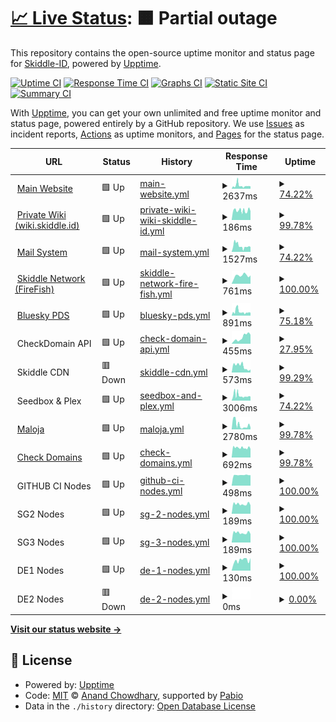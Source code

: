 # [📈 Live Status](https://status.skiddle.id): <!--live status--> **🟧 Partial outage**

This repository contains the open-source uptime monitor and status page for [Skiddle-ID](https://status.skiddle.id), powered by [Upptime](https://github.com/upptime/upptime).

[![Uptime CI](https://github.com/Skiddle-ID/monitoring/workflows/Uptime%20CI/badge.svg)](https://github.com/Skiddle-ID/monitoring/actions?query=workflow%3A%22Uptime+CI%22)
[![Response Time CI](https://github.com/Skiddle-ID/monitoring/workflows/Response%20Time%20CI/badge.svg)](https://github.com/Skiddle-ID/monitoring/actions?query=workflow%3A%22Response+Time+CI%22)
[![Graphs CI](https://github.com/Skiddle-ID/monitoring/workflows/Graphs%20CI/badge.svg)](https://github.com/Skiddle-ID/monitoring/actions?query=workflow%3A%22Graphs+CI%22)
[![Static Site CI](https://github.com/Skiddle-ID/monitoring/workflows/Static%20Site%20CI/badge.svg)](https://github.com/Skiddle-ID/monitoring/actions?query=workflow%3A%22Static+Site+CI%22)
[![Summary CI](https://github.com/Skiddle-ID/monitoring/workflows/Summary%20CI/badge.svg)](https://github.com/Skiddle-ID/monitoring/actions?query=workflow%3A%22Summary+CI%22)

With [Upptime](https://upptime.js.org), you can get your own unlimited and free uptime monitor and status page, powered entirely by a GitHub repository. We use [Issues](https://github.com/Skiddle-ID/monitoring/issues) as incident reports, [Actions](https://github.com/Skiddle-ID/monitoring/actions) as uptime monitors, and [Pages](https://status.skiddle.id) for the status page.

<!--start: status pages-->
<!-- This summary is generated by Upptime (https://github.com/upptime/upptime) -->
<!-- Do not edit this manually, your changes will be overwritten -->
<!-- prettier-ignore -->
| URL | Status | History | Response Time | Uptime |
| --- | ------ | ------- | ------------- | ------ |
| <img alt="" src="https://icons.duckduckgo.com/ip3/skiddle.id.ico" height="13"> [Main Website](https://skiddle.id) | 🟩 Up | [main-website.yml](https://github.com/Skiddle-ID/monitoring/commits/HEAD/history/main-website.yml) | <details><summary><img alt="Response time graph" src="./graphs/main-website/response-time-week.png" height="20"> 2637ms</summary><br><a href="https://status.skiddle.id/history/main-website"><img alt="Response time 267" src="https://img.shields.io/endpoint?url=https%3A%2F%2Fraw.githubusercontent.com%2FSkiddle-ID%2Fmonitoring%2FHEAD%2Fapi%2Fmain-website%2Fresponse-time.json"></a><br><a href="https://status.skiddle.id/history/main-website"><img alt="24-hour response time 1719" src="https://img.shields.io/endpoint?url=https%3A%2F%2Fraw.githubusercontent.com%2FSkiddle-ID%2Fmonitoring%2FHEAD%2Fapi%2Fmain-website%2Fresponse-time-day.json"></a><br><a href="https://status.skiddle.id/history/main-website"><img alt="7-day response time 2637" src="https://img.shields.io/endpoint?url=https%3A%2F%2Fraw.githubusercontent.com%2FSkiddle-ID%2Fmonitoring%2FHEAD%2Fapi%2Fmain-website%2Fresponse-time-week.json"></a><br><a href="https://status.skiddle.id/history/main-website"><img alt="30-day response time 1671" src="https://img.shields.io/endpoint?url=https%3A%2F%2Fraw.githubusercontent.com%2FSkiddle-ID%2Fmonitoring%2FHEAD%2Fapi%2Fmain-website%2Fresponse-time-month.json"></a><br><a href="https://status.skiddle.id/history/main-website"><img alt="1-year response time 267" src="https://img.shields.io/endpoint?url=https%3A%2F%2Fraw.githubusercontent.com%2FSkiddle-ID%2Fmonitoring%2FHEAD%2Fapi%2Fmain-website%2Fresponse-time-year.json"></a></details> | <details><summary><a href="https://status.skiddle.id/history/main-website">74.22%</a></summary><a href="https://status.skiddle.id/history/main-website"><img alt="All-time uptime 98.96%" src="https://img.shields.io/endpoint?url=https%3A%2F%2Fraw.githubusercontent.com%2FSkiddle-ID%2Fmonitoring%2FHEAD%2Fapi%2Fmain-website%2Fuptime.json"></a><br><a href="https://status.skiddle.id/history/main-website"><img alt="24-hour uptime 93.26%" src="https://img.shields.io/endpoint?url=https%3A%2F%2Fraw.githubusercontent.com%2FSkiddle-ID%2Fmonitoring%2FHEAD%2Fapi%2Fmain-website%2Fuptime-day.json"></a><br><a href="https://status.skiddle.id/history/main-website"><img alt="7-day uptime 74.22%" src="https://img.shields.io/endpoint?url=https%3A%2F%2Fraw.githubusercontent.com%2FSkiddle-ID%2Fmonitoring%2FHEAD%2Fapi%2Fmain-website%2Fuptime-week.json"></a><br><a href="https://status.skiddle.id/history/main-website"><img alt="30-day uptime 92.53%" src="https://img.shields.io/endpoint?url=https%3A%2F%2Fraw.githubusercontent.com%2FSkiddle-ID%2Fmonitoring%2FHEAD%2Fapi%2Fmain-website%2Fuptime-month.json"></a><br><a href="https://status.skiddle.id/history/main-website"><img alt="1-year uptime 98.96%" src="https://img.shields.io/endpoint?url=https%3A%2F%2Fraw.githubusercontent.com%2FSkiddle-ID%2Fmonitoring%2FHEAD%2Fapi%2Fmain-website%2Fuptime-year.json"></a></details>
| <img alt="" src="https://icons.duckduckgo.com/ip3/wiki.skiddle.id.ico" height="13"> [Private Wiki (wiki.skiddle.id)](https://wiki.skiddle.id) | 🟩 Up | [private-wiki-wiki-skiddle-id.yml](https://github.com/Skiddle-ID/monitoring/commits/HEAD/history/private-wiki-wiki-skiddle-id.yml) | <details><summary><img alt="Response time graph" src="./graphs/private-wiki-wiki-skiddle-id/response-time-week.png" height="20"> 186ms</summary><br><a href="https://status.skiddle.id/history/private-wiki-wiki-skiddle-id"><img alt="Response time 177" src="https://img.shields.io/endpoint?url=https%3A%2F%2Fraw.githubusercontent.com%2FSkiddle-ID%2Fmonitoring%2FHEAD%2Fapi%2Fprivate-wiki-wiki-skiddle-id%2Fresponse-time.json"></a><br><a href="https://status.skiddle.id/history/private-wiki-wiki-skiddle-id"><img alt="24-hour response time 173" src="https://img.shields.io/endpoint?url=https%3A%2F%2Fraw.githubusercontent.com%2FSkiddle-ID%2Fmonitoring%2FHEAD%2Fapi%2Fprivate-wiki-wiki-skiddle-id%2Fresponse-time-day.json"></a><br><a href="https://status.skiddle.id/history/private-wiki-wiki-skiddle-id"><img alt="7-day response time 186" src="https://img.shields.io/endpoint?url=https%3A%2F%2Fraw.githubusercontent.com%2FSkiddle-ID%2Fmonitoring%2FHEAD%2Fapi%2Fprivate-wiki-wiki-skiddle-id%2Fresponse-time-week.json"></a><br><a href="https://status.skiddle.id/history/private-wiki-wiki-skiddle-id"><img alt="30-day response time 167" src="https://img.shields.io/endpoint?url=https%3A%2F%2Fraw.githubusercontent.com%2FSkiddle-ID%2Fmonitoring%2FHEAD%2Fapi%2Fprivate-wiki-wiki-skiddle-id%2Fresponse-time-month.json"></a><br><a href="https://status.skiddle.id/history/private-wiki-wiki-skiddle-id"><img alt="1-year response time 177" src="https://img.shields.io/endpoint?url=https%3A%2F%2Fraw.githubusercontent.com%2FSkiddle-ID%2Fmonitoring%2FHEAD%2Fapi%2Fprivate-wiki-wiki-skiddle-id%2Fresponse-time-year.json"></a></details> | <details><summary><a href="https://status.skiddle.id/history/private-wiki-wiki-skiddle-id">99.78%</a></summary><a href="https://status.skiddle.id/history/private-wiki-wiki-skiddle-id"><img alt="All-time uptime 99.99%" src="https://img.shields.io/endpoint?url=https%3A%2F%2Fraw.githubusercontent.com%2FSkiddle-ID%2Fmonitoring%2FHEAD%2Fapi%2Fprivate-wiki-wiki-skiddle-id%2Fuptime.json"></a><br><a href="https://status.skiddle.id/history/private-wiki-wiki-skiddle-id"><img alt="24-hour uptime 100.00%" src="https://img.shields.io/endpoint?url=https%3A%2F%2Fraw.githubusercontent.com%2FSkiddle-ID%2Fmonitoring%2FHEAD%2Fapi%2Fprivate-wiki-wiki-skiddle-id%2Fuptime-day.json"></a><br><a href="https://status.skiddle.id/history/private-wiki-wiki-skiddle-id"><img alt="7-day uptime 99.78%" src="https://img.shields.io/endpoint?url=https%3A%2F%2Fraw.githubusercontent.com%2FSkiddle-ID%2Fmonitoring%2FHEAD%2Fapi%2Fprivate-wiki-wiki-skiddle-id%2Fuptime-week.json"></a><br><a href="https://status.skiddle.id/history/private-wiki-wiki-skiddle-id"><img alt="30-day uptime 99.95%" src="https://img.shields.io/endpoint?url=https%3A%2F%2Fraw.githubusercontent.com%2FSkiddle-ID%2Fmonitoring%2FHEAD%2Fapi%2Fprivate-wiki-wiki-skiddle-id%2Fuptime-month.json"></a><br><a href="https://status.skiddle.id/history/private-wiki-wiki-skiddle-id"><img alt="1-year uptime 99.99%" src="https://img.shields.io/endpoint?url=https%3A%2F%2Fraw.githubusercontent.com%2FSkiddle-ID%2Fmonitoring%2FHEAD%2Fapi%2Fprivate-wiki-wiki-skiddle-id%2Fuptime-year.json"></a></details>
| <img alt="" src="https://icons.duckduckgo.com/ip3/skiddle.id.ico" height="13"> [Mail System](https://skiddle.id) | 🟩 Up | [mail-system.yml](https://github.com/Skiddle-ID/monitoring/commits/HEAD/history/mail-system.yml) | <details><summary><img alt="Response time graph" src="./graphs/mail-system/response-time-week.png" height="20"> 1527ms</summary><br><a href="https://status.skiddle.id/history/mail-system"><img alt="Response time 73" src="https://img.shields.io/endpoint?url=https%3A%2F%2Fraw.githubusercontent.com%2FSkiddle-ID%2Fmonitoring%2FHEAD%2Fapi%2Fmail-system%2Fresponse-time.json"></a><br><a href="https://status.skiddle.id/history/mail-system"><img alt="24-hour response time 1017" src="https://img.shields.io/endpoint?url=https%3A%2F%2Fraw.githubusercontent.com%2FSkiddle-ID%2Fmonitoring%2FHEAD%2Fapi%2Fmail-system%2Fresponse-time-day.json"></a><br><a href="https://status.skiddle.id/history/mail-system"><img alt="7-day response time 1527" src="https://img.shields.io/endpoint?url=https%3A%2F%2Fraw.githubusercontent.com%2FSkiddle-ID%2Fmonitoring%2FHEAD%2Fapi%2Fmail-system%2Fresponse-time-week.json"></a><br><a href="https://status.skiddle.id/history/mail-system"><img alt="30-day response time 866" src="https://img.shields.io/endpoint?url=https%3A%2F%2Fraw.githubusercontent.com%2FSkiddle-ID%2Fmonitoring%2FHEAD%2Fapi%2Fmail-system%2Fresponse-time-month.json"></a><br><a href="https://status.skiddle.id/history/mail-system"><img alt="1-year response time 73" src="https://img.shields.io/endpoint?url=https%3A%2F%2Fraw.githubusercontent.com%2FSkiddle-ID%2Fmonitoring%2FHEAD%2Fapi%2Fmail-system%2Fresponse-time-year.json"></a></details> | <details><summary><a href="https://status.skiddle.id/history/mail-system">74.22%</a></summary><a href="https://status.skiddle.id/history/mail-system"><img alt="All-time uptime 98.96%" src="https://img.shields.io/endpoint?url=https%3A%2F%2Fraw.githubusercontent.com%2FSkiddle-ID%2Fmonitoring%2FHEAD%2Fapi%2Fmail-system%2Fuptime.json"></a><br><a href="https://status.skiddle.id/history/mail-system"><img alt="24-hour uptime 93.26%" src="https://img.shields.io/endpoint?url=https%3A%2F%2Fraw.githubusercontent.com%2FSkiddle-ID%2Fmonitoring%2FHEAD%2Fapi%2Fmail-system%2Fuptime-day.json"></a><br><a href="https://status.skiddle.id/history/mail-system"><img alt="7-day uptime 74.22%" src="https://img.shields.io/endpoint?url=https%3A%2F%2Fraw.githubusercontent.com%2FSkiddle-ID%2Fmonitoring%2FHEAD%2Fapi%2Fmail-system%2Fuptime-week.json"></a><br><a href="https://status.skiddle.id/history/mail-system"><img alt="30-day uptime 92.53%" src="https://img.shields.io/endpoint?url=https%3A%2F%2Fraw.githubusercontent.com%2FSkiddle-ID%2Fmonitoring%2FHEAD%2Fapi%2Fmail-system%2Fuptime-month.json"></a><br><a href="https://status.skiddle.id/history/mail-system"><img alt="1-year uptime 98.96%" src="https://img.shields.io/endpoint?url=https%3A%2F%2Fraw.githubusercontent.com%2FSkiddle-ID%2Fmonitoring%2FHEAD%2Fapi%2Fmail-system%2Fuptime-year.json"></a></details>
| <img alt="" src="https://icons.duckduckgo.com/ip3/skiddle.network.ico" height="13"> [Skiddle Network (FireFish)](https://skiddle.network/) | 🟩 Up | [skiddle-network-fire-fish.yml](https://github.com/Skiddle-ID/monitoring/commits/HEAD/history/skiddle-network-fire-fish.yml) | <details><summary><img alt="Response time graph" src="./graphs/skiddle-network-fire-fish/response-time-week.png" height="20"> 761ms</summary><br><a href="https://status.skiddle.id/history/skiddle-network-fire-fish"><img alt="Response time 748" src="https://img.shields.io/endpoint?url=https%3A%2F%2Fraw.githubusercontent.com%2FSkiddle-ID%2Fmonitoring%2FHEAD%2Fapi%2Fskiddle-network-fire-fish%2Fresponse-time.json"></a><br><a href="https://status.skiddle.id/history/skiddle-network-fire-fish"><img alt="24-hour response time 779" src="https://img.shields.io/endpoint?url=https%3A%2F%2Fraw.githubusercontent.com%2FSkiddle-ID%2Fmonitoring%2FHEAD%2Fapi%2Fskiddle-network-fire-fish%2Fresponse-time-day.json"></a><br><a href="https://status.skiddle.id/history/skiddle-network-fire-fish"><img alt="7-day response time 761" src="https://img.shields.io/endpoint?url=https%3A%2F%2Fraw.githubusercontent.com%2FSkiddle-ID%2Fmonitoring%2FHEAD%2Fapi%2Fskiddle-network-fire-fish%2Fresponse-time-week.json"></a><br><a href="https://status.skiddle.id/history/skiddle-network-fire-fish"><img alt="30-day response time 675" src="https://img.shields.io/endpoint?url=https%3A%2F%2Fraw.githubusercontent.com%2FSkiddle-ID%2Fmonitoring%2FHEAD%2Fapi%2Fskiddle-network-fire-fish%2Fresponse-time-month.json"></a><br><a href="https://status.skiddle.id/history/skiddle-network-fire-fish"><img alt="1-year response time 748" src="https://img.shields.io/endpoint?url=https%3A%2F%2Fraw.githubusercontent.com%2FSkiddle-ID%2Fmonitoring%2FHEAD%2Fapi%2Fskiddle-network-fire-fish%2Fresponse-time-year.json"></a></details> | <details><summary><a href="https://status.skiddle.id/history/skiddle-network-fire-fish">100.00%</a></summary><a href="https://status.skiddle.id/history/skiddle-network-fire-fish"><img alt="All-time uptime 99.95%" src="https://img.shields.io/endpoint?url=https%3A%2F%2Fraw.githubusercontent.com%2FSkiddle-ID%2Fmonitoring%2FHEAD%2Fapi%2Fskiddle-network-fire-fish%2Fuptime.json"></a><br><a href="https://status.skiddle.id/history/skiddle-network-fire-fish"><img alt="24-hour uptime 100.00%" src="https://img.shields.io/endpoint?url=https%3A%2F%2Fraw.githubusercontent.com%2FSkiddle-ID%2Fmonitoring%2FHEAD%2Fapi%2Fskiddle-network-fire-fish%2Fuptime-day.json"></a><br><a href="https://status.skiddle.id/history/skiddle-network-fire-fish"><img alt="7-day uptime 100.00%" src="https://img.shields.io/endpoint?url=https%3A%2F%2Fraw.githubusercontent.com%2FSkiddle-ID%2Fmonitoring%2FHEAD%2Fapi%2Fskiddle-network-fire-fish%2Fuptime-week.json"></a><br><a href="https://status.skiddle.id/history/skiddle-network-fire-fish"><img alt="30-day uptime 100.00%" src="https://img.shields.io/endpoint?url=https%3A%2F%2Fraw.githubusercontent.com%2FSkiddle-ID%2Fmonitoring%2FHEAD%2Fapi%2Fskiddle-network-fire-fish%2Fuptime-month.json"></a><br><a href="https://status.skiddle.id/history/skiddle-network-fire-fish"><img alt="1-year uptime 99.95%" src="https://img.shields.io/endpoint?url=https%3A%2F%2Fraw.githubusercontent.com%2FSkiddle-ID%2Fmonitoring%2FHEAD%2Fapi%2Fskiddle-network-fire-fish%2Fuptime-year.json"></a></details>
| <img alt="" src="https://icons.duckduckgo.com/ip3/pds.skiddle.id.ico" height="13"> [Bluesky PDS](https://pds.skiddle.id) | 🟩 Up | [bluesky-pds.yml](https://github.com/Skiddle-ID/monitoring/commits/HEAD/history/bluesky-pds.yml) | <details><summary><img alt="Response time graph" src="./graphs/bluesky-pds/response-time-week.png" height="20"> 891ms</summary><br><a href="https://status.skiddle.id/history/bluesky-pds"><img alt="Response time 527" src="https://img.shields.io/endpoint?url=https%3A%2F%2Fraw.githubusercontent.com%2FSkiddle-ID%2Fmonitoring%2FHEAD%2Fapi%2Fbluesky-pds%2Fresponse-time.json"></a><br><a href="https://status.skiddle.id/history/bluesky-pds"><img alt="24-hour response time 647" src="https://img.shields.io/endpoint?url=https%3A%2F%2Fraw.githubusercontent.com%2FSkiddle-ID%2Fmonitoring%2FHEAD%2Fapi%2Fbluesky-pds%2Fresponse-time-day.json"></a><br><a href="https://status.skiddle.id/history/bluesky-pds"><img alt="7-day response time 891" src="https://img.shields.io/endpoint?url=https%3A%2F%2Fraw.githubusercontent.com%2FSkiddle-ID%2Fmonitoring%2FHEAD%2Fapi%2Fbluesky-pds%2Fresponse-time-week.json"></a><br><a href="https://status.skiddle.id/history/bluesky-pds"><img alt="30-day response time 955" src="https://img.shields.io/endpoint?url=https%3A%2F%2Fraw.githubusercontent.com%2FSkiddle-ID%2Fmonitoring%2FHEAD%2Fapi%2Fbluesky-pds%2Fresponse-time-month.json"></a><br><a href="https://status.skiddle.id/history/bluesky-pds"><img alt="1-year response time 527" src="https://img.shields.io/endpoint?url=https%3A%2F%2Fraw.githubusercontent.com%2FSkiddle-ID%2Fmonitoring%2FHEAD%2Fapi%2Fbluesky-pds%2Fresponse-time-year.json"></a></details> | <details><summary><a href="https://status.skiddle.id/history/bluesky-pds">75.18%</a></summary><a href="https://status.skiddle.id/history/bluesky-pds"><img alt="All-time uptime 93.79%" src="https://img.shields.io/endpoint?url=https%3A%2F%2Fraw.githubusercontent.com%2FSkiddle-ID%2Fmonitoring%2FHEAD%2Fapi%2Fbluesky-pds%2Fuptime.json"></a><br><a href="https://status.skiddle.id/history/bluesky-pds"><img alt="24-hour uptime 100.00%" src="https://img.shields.io/endpoint?url=https%3A%2F%2Fraw.githubusercontent.com%2FSkiddle-ID%2Fmonitoring%2FHEAD%2Fapi%2Fbluesky-pds%2Fuptime-day.json"></a><br><a href="https://status.skiddle.id/history/bluesky-pds"><img alt="7-day uptime 75.18%" src="https://img.shields.io/endpoint?url=https%3A%2F%2Fraw.githubusercontent.com%2FSkiddle-ID%2Fmonitoring%2FHEAD%2Fapi%2Fbluesky-pds%2Fuptime-week.json"></a><br><a href="https://status.skiddle.id/history/bluesky-pds"><img alt="30-day uptime 92.75%" src="https://img.shields.io/endpoint?url=https%3A%2F%2Fraw.githubusercontent.com%2FSkiddle-ID%2Fmonitoring%2FHEAD%2Fapi%2Fbluesky-pds%2Fuptime-month.json"></a><br><a href="https://status.skiddle.id/history/bluesky-pds"><img alt="1-year uptime 93.79%" src="https://img.shields.io/endpoint?url=https%3A%2F%2Fraw.githubusercontent.com%2FSkiddle-ID%2Fmonitoring%2FHEAD%2Fapi%2Fbluesky-pds%2Fuptime-year.json"></a></details>
| <img alt="" src="https://icons.duckduckgo.com/ip3/null.ico" height="13"> CheckDomain API | 🟩 Up | [check-domain-api.yml](https://github.com/Skiddle-ID/monitoring/commits/HEAD/history/check-domain-api.yml) | <details><summary><img alt="Response time graph" src="./graphs/check-domain-api/response-time-week.png" height="20"> 455ms</summary><br><a href="https://status.skiddle.id/history/check-domain-api"><img alt="Response time 1052" src="https://img.shields.io/endpoint?url=https%3A%2F%2Fraw.githubusercontent.com%2FSkiddle-ID%2Fmonitoring%2FHEAD%2Fapi%2Fcheck-domain-api%2Fresponse-time.json"></a><br><a href="https://status.skiddle.id/history/check-domain-api"><img alt="24-hour response time 640" src="https://img.shields.io/endpoint?url=https%3A%2F%2Fraw.githubusercontent.com%2FSkiddle-ID%2Fmonitoring%2FHEAD%2Fapi%2Fcheck-domain-api%2Fresponse-time-day.json"></a><br><a href="https://status.skiddle.id/history/check-domain-api"><img alt="7-day response time 455" src="https://img.shields.io/endpoint?url=https%3A%2F%2Fraw.githubusercontent.com%2FSkiddle-ID%2Fmonitoring%2FHEAD%2Fapi%2Fcheck-domain-api%2Fresponse-time-week.json"></a><br><a href="https://status.skiddle.id/history/check-domain-api"><img alt="30-day response time 359" src="https://img.shields.io/endpoint?url=https%3A%2F%2Fraw.githubusercontent.com%2FSkiddle-ID%2Fmonitoring%2FHEAD%2Fapi%2Fcheck-domain-api%2Fresponse-time-month.json"></a><br><a href="https://status.skiddle.id/history/check-domain-api"><img alt="1-year response time 1052" src="https://img.shields.io/endpoint?url=https%3A%2F%2Fraw.githubusercontent.com%2FSkiddle-ID%2Fmonitoring%2FHEAD%2Fapi%2Fcheck-domain-api%2Fresponse-time-year.json"></a></details> | <details><summary><a href="https://status.skiddle.id/history/check-domain-api">27.95%</a></summary><a href="https://status.skiddle.id/history/check-domain-api"><img alt="All-time uptime 72.66%" src="https://img.shields.io/endpoint?url=https%3A%2F%2Fraw.githubusercontent.com%2FSkiddle-ID%2Fmonitoring%2FHEAD%2Fapi%2Fcheck-domain-api%2Fuptime.json"></a><br><a href="https://status.skiddle.id/history/check-domain-api"><img alt="24-hour uptime 100.00%" src="https://img.shields.io/endpoint?url=https%3A%2F%2Fraw.githubusercontent.com%2FSkiddle-ID%2Fmonitoring%2FHEAD%2Fapi%2Fcheck-domain-api%2Fuptime-day.json"></a><br><a href="https://status.skiddle.id/history/check-domain-api"><img alt="7-day uptime 27.95%" src="https://img.shields.io/endpoint?url=https%3A%2F%2Fraw.githubusercontent.com%2FSkiddle-ID%2Fmonitoring%2FHEAD%2Fapi%2Fcheck-domain-api%2Fuptime-week.json"></a><br><a href="https://status.skiddle.id/history/check-domain-api"><img alt="30-day uptime 4.52%" src="https://img.shields.io/endpoint?url=https%3A%2F%2Fraw.githubusercontent.com%2FSkiddle-ID%2Fmonitoring%2FHEAD%2Fapi%2Fcheck-domain-api%2Fuptime-month.json"></a><br><a href="https://status.skiddle.id/history/check-domain-api"><img alt="1-year uptime 72.66%" src="https://img.shields.io/endpoint?url=https%3A%2F%2Fraw.githubusercontent.com%2FSkiddle-ID%2Fmonitoring%2FHEAD%2Fapi%2Fcheck-domain-api%2Fuptime-year.json"></a></details>
| <img alt="" src="https://icons.duckduckgo.com/ip3/null.ico" height="13"> Skiddle CDN | 🟥 Down | [skiddle-cdn.yml](https://github.com/Skiddle-ID/monitoring/commits/HEAD/history/skiddle-cdn.yml) | <details><summary><img alt="Response time graph" src="./graphs/skiddle-cdn/response-time-week.png" height="20"> 573ms</summary><br><a href="https://status.skiddle.id/history/skiddle-cdn"><img alt="Response time 1578" src="https://img.shields.io/endpoint?url=https%3A%2F%2Fraw.githubusercontent.com%2FSkiddle-ID%2Fmonitoring%2FHEAD%2Fapi%2Fskiddle-cdn%2Fresponse-time.json"></a><br><a href="https://status.skiddle.id/history/skiddle-cdn"><img alt="24-hour response time 271" src="https://img.shields.io/endpoint?url=https%3A%2F%2Fraw.githubusercontent.com%2FSkiddle-ID%2Fmonitoring%2FHEAD%2Fapi%2Fskiddle-cdn%2Fresponse-time-day.json"></a><br><a href="https://status.skiddle.id/history/skiddle-cdn"><img alt="7-day response time 573" src="https://img.shields.io/endpoint?url=https%3A%2F%2Fraw.githubusercontent.com%2FSkiddle-ID%2Fmonitoring%2FHEAD%2Fapi%2Fskiddle-cdn%2Fresponse-time-week.json"></a><br><a href="https://status.skiddle.id/history/skiddle-cdn"><img alt="30-day response time 1090" src="https://img.shields.io/endpoint?url=https%3A%2F%2Fraw.githubusercontent.com%2FSkiddle-ID%2Fmonitoring%2FHEAD%2Fapi%2Fskiddle-cdn%2Fresponse-time-month.json"></a><br><a href="https://status.skiddle.id/history/skiddle-cdn"><img alt="1-year response time 1578" src="https://img.shields.io/endpoint?url=https%3A%2F%2Fraw.githubusercontent.com%2FSkiddle-ID%2Fmonitoring%2FHEAD%2Fapi%2Fskiddle-cdn%2Fresponse-time-year.json"></a></details> | <details><summary><a href="https://status.skiddle.id/history/skiddle-cdn">99.29%</a></summary><a href="https://status.skiddle.id/history/skiddle-cdn"><img alt="All-time uptime 99.50%" src="https://img.shields.io/endpoint?url=https%3A%2F%2Fraw.githubusercontent.com%2FSkiddle-ID%2Fmonitoring%2FHEAD%2Fapi%2Fskiddle-cdn%2Fuptime.json"></a><br><a href="https://status.skiddle.id/history/skiddle-cdn"><img alt="24-hour uptime 99.96%" src="https://img.shields.io/endpoint?url=https%3A%2F%2Fraw.githubusercontent.com%2FSkiddle-ID%2Fmonitoring%2FHEAD%2Fapi%2Fskiddle-cdn%2Fuptime-day.json"></a><br><a href="https://status.skiddle.id/history/skiddle-cdn"><img alt="7-day uptime 99.29%" src="https://img.shields.io/endpoint?url=https%3A%2F%2Fraw.githubusercontent.com%2FSkiddle-ID%2Fmonitoring%2FHEAD%2Fapi%2Fskiddle-cdn%2Fuptime-week.json"></a><br><a href="https://status.skiddle.id/history/skiddle-cdn"><img alt="30-day uptime 99.57%" src="https://img.shields.io/endpoint?url=https%3A%2F%2Fraw.githubusercontent.com%2FSkiddle-ID%2Fmonitoring%2FHEAD%2Fapi%2Fskiddle-cdn%2Fuptime-month.json"></a><br><a href="https://status.skiddle.id/history/skiddle-cdn"><img alt="1-year uptime 99.50%" src="https://img.shields.io/endpoint?url=https%3A%2F%2Fraw.githubusercontent.com%2FSkiddle-ID%2Fmonitoring%2FHEAD%2Fapi%2Fskiddle-cdn%2Fuptime-year.json"></a></details>
| <img alt="" src="https://icons.duckduckgo.com/ip3/null.ico" height="13"> Seedbox & Plex | 🟩 Up | [seedbox-and-plex.yml](https://github.com/Skiddle-ID/monitoring/commits/HEAD/history/seedbox-and-plex.yml) | <details><summary><img alt="Response time graph" src="./graphs/seedbox-and-plex/response-time-week.png" height="20"> 3006ms</summary><br><a href="https://status.skiddle.id/history/seedbox-and-plex"><img alt="Response time 1358" src="https://img.shields.io/endpoint?url=https%3A%2F%2Fraw.githubusercontent.com%2FSkiddle-ID%2Fmonitoring%2FHEAD%2Fapi%2Fseedbox-and-plex%2Fresponse-time.json"></a><br><a href="https://status.skiddle.id/history/seedbox-and-plex"><img alt="24-hour response time 2312" src="https://img.shields.io/endpoint?url=https%3A%2F%2Fraw.githubusercontent.com%2FSkiddle-ID%2Fmonitoring%2FHEAD%2Fapi%2Fseedbox-and-plex%2Fresponse-time-day.json"></a><br><a href="https://status.skiddle.id/history/seedbox-and-plex"><img alt="7-day response time 3006" src="https://img.shields.io/endpoint?url=https%3A%2F%2Fraw.githubusercontent.com%2FSkiddle-ID%2Fmonitoring%2FHEAD%2Fapi%2Fseedbox-and-plex%2Fresponse-time-week.json"></a><br><a href="https://status.skiddle.id/history/seedbox-and-plex"><img alt="30-day response time 2251" src="https://img.shields.io/endpoint?url=https%3A%2F%2Fraw.githubusercontent.com%2FSkiddle-ID%2Fmonitoring%2FHEAD%2Fapi%2Fseedbox-and-plex%2Fresponse-time-month.json"></a><br><a href="https://status.skiddle.id/history/seedbox-and-plex"><img alt="1-year response time 1358" src="https://img.shields.io/endpoint?url=https%3A%2F%2Fraw.githubusercontent.com%2FSkiddle-ID%2Fmonitoring%2FHEAD%2Fapi%2Fseedbox-and-plex%2Fresponse-time-year.json"></a></details> | <details><summary><a href="https://status.skiddle.id/history/seedbox-and-plex">74.22%</a></summary><a href="https://status.skiddle.id/history/seedbox-and-plex"><img alt="All-time uptime 90.54%" src="https://img.shields.io/endpoint?url=https%3A%2F%2Fraw.githubusercontent.com%2FSkiddle-ID%2Fmonitoring%2FHEAD%2Fapi%2Fseedbox-and-plex%2Fuptime.json"></a><br><a href="https://status.skiddle.id/history/seedbox-and-plex"><img alt="24-hour uptime 93.25%" src="https://img.shields.io/endpoint?url=https%3A%2F%2Fraw.githubusercontent.com%2FSkiddle-ID%2Fmonitoring%2FHEAD%2Fapi%2Fseedbox-and-plex%2Fuptime-day.json"></a><br><a href="https://status.skiddle.id/history/seedbox-and-plex"><img alt="7-day uptime 74.22%" src="https://img.shields.io/endpoint?url=https%3A%2F%2Fraw.githubusercontent.com%2FSkiddle-ID%2Fmonitoring%2FHEAD%2Fapi%2Fseedbox-and-plex%2Fuptime-week.json"></a><br><a href="https://status.skiddle.id/history/seedbox-and-plex"><img alt="30-day uptime 92.53%" src="https://img.shields.io/endpoint?url=https%3A%2F%2Fraw.githubusercontent.com%2FSkiddle-ID%2Fmonitoring%2FHEAD%2Fapi%2Fseedbox-and-plex%2Fuptime-month.json"></a><br><a href="https://status.skiddle.id/history/seedbox-and-plex"><img alt="1-year uptime 90.54%" src="https://img.shields.io/endpoint?url=https%3A%2F%2Fraw.githubusercontent.com%2FSkiddle-ID%2Fmonitoring%2FHEAD%2Fapi%2Fseedbox-and-plex%2Fuptime-year.json"></a></details>
| <img alt="" src="https://icons.duckduckgo.com/ip3/listen.skiddle.id.ico" height="13"> [Maloja](https://listen.skiddle.id) | 🟩 Up | [maloja.yml](https://github.com/Skiddle-ID/monitoring/commits/HEAD/history/maloja.yml) | <details><summary><img alt="Response time graph" src="./graphs/maloja/response-time-week.png" height="20"> 2780ms</summary><br><a href="https://status.skiddle.id/history/maloja"><img alt="Response time 2442" src="https://img.shields.io/endpoint?url=https%3A%2F%2Fraw.githubusercontent.com%2FSkiddle-ID%2Fmonitoring%2FHEAD%2Fapi%2Fmaloja%2Fresponse-time.json"></a><br><a href="https://status.skiddle.id/history/maloja"><img alt="24-hour response time 1194" src="https://img.shields.io/endpoint?url=https%3A%2F%2Fraw.githubusercontent.com%2FSkiddle-ID%2Fmonitoring%2FHEAD%2Fapi%2Fmaloja%2Fresponse-time-day.json"></a><br><a href="https://status.skiddle.id/history/maloja"><img alt="7-day response time 2780" src="https://img.shields.io/endpoint?url=https%3A%2F%2Fraw.githubusercontent.com%2FSkiddle-ID%2Fmonitoring%2FHEAD%2Fapi%2Fmaloja%2Fresponse-time-week.json"></a><br><a href="https://status.skiddle.id/history/maloja"><img alt="30-day response time 2808" src="https://img.shields.io/endpoint?url=https%3A%2F%2Fraw.githubusercontent.com%2FSkiddle-ID%2Fmonitoring%2FHEAD%2Fapi%2Fmaloja%2Fresponse-time-month.json"></a><br><a href="https://status.skiddle.id/history/maloja"><img alt="1-year response time 2442" src="https://img.shields.io/endpoint?url=https%3A%2F%2Fraw.githubusercontent.com%2FSkiddle-ID%2Fmonitoring%2FHEAD%2Fapi%2Fmaloja%2Fresponse-time-year.json"></a></details> | <details><summary><a href="https://status.skiddle.id/history/maloja">99.78%</a></summary><a href="https://status.skiddle.id/history/maloja"><img alt="All-time uptime 99.53%" src="https://img.shields.io/endpoint?url=https%3A%2F%2Fraw.githubusercontent.com%2FSkiddle-ID%2Fmonitoring%2FHEAD%2Fapi%2Fmaloja%2Fuptime.json"></a><br><a href="https://status.skiddle.id/history/maloja"><img alt="24-hour uptime 100.00%" src="https://img.shields.io/endpoint?url=https%3A%2F%2Fraw.githubusercontent.com%2FSkiddle-ID%2Fmonitoring%2FHEAD%2Fapi%2Fmaloja%2Fuptime-day.json"></a><br><a href="https://status.skiddle.id/history/maloja"><img alt="7-day uptime 99.78%" src="https://img.shields.io/endpoint?url=https%3A%2F%2Fraw.githubusercontent.com%2FSkiddle-ID%2Fmonitoring%2FHEAD%2Fapi%2Fmaloja%2Fuptime-week.json"></a><br><a href="https://status.skiddle.id/history/maloja"><img alt="30-day uptime 99.95%" src="https://img.shields.io/endpoint?url=https%3A%2F%2Fraw.githubusercontent.com%2FSkiddle-ID%2Fmonitoring%2FHEAD%2Fapi%2Fmaloja%2Fuptime-month.json"></a><br><a href="https://status.skiddle.id/history/maloja"><img alt="1-year uptime 99.53%" src="https://img.shields.io/endpoint?url=https%3A%2F%2Fraw.githubusercontent.com%2FSkiddle-ID%2Fmonitoring%2FHEAD%2Fapi%2Fmaloja%2Fuptime-year.json"></a></details>
| <img alt="" src="https://icons.duckduckgo.com/ip3/nawalacheck.skiddle.id.ico" height="13"> [Check Domains](https://nawalacheck.skiddle.id) | 🟩 Up | [check-domains.yml](https://github.com/Skiddle-ID/monitoring/commits/HEAD/history/check-domains.yml) | <details><summary><img alt="Response time graph" src="./graphs/check-domains/response-time-week.png" height="20"> 692ms</summary><br><a href="https://status.skiddle.id/history/check-domains"><img alt="Response time 743" src="https://img.shields.io/endpoint?url=https%3A%2F%2Fraw.githubusercontent.com%2FSkiddle-ID%2Fmonitoring%2FHEAD%2Fapi%2Fcheck-domains%2Fresponse-time.json"></a><br><a href="https://status.skiddle.id/history/check-domains"><img alt="24-hour response time 612" src="https://img.shields.io/endpoint?url=https%3A%2F%2Fraw.githubusercontent.com%2FSkiddle-ID%2Fmonitoring%2FHEAD%2Fapi%2Fcheck-domains%2Fresponse-time-day.json"></a><br><a href="https://status.skiddle.id/history/check-domains"><img alt="7-day response time 692" src="https://img.shields.io/endpoint?url=https%3A%2F%2Fraw.githubusercontent.com%2FSkiddle-ID%2Fmonitoring%2FHEAD%2Fapi%2Fcheck-domains%2Fresponse-time-week.json"></a><br><a href="https://status.skiddle.id/history/check-domains"><img alt="30-day response time 728" src="https://img.shields.io/endpoint?url=https%3A%2F%2Fraw.githubusercontent.com%2FSkiddle-ID%2Fmonitoring%2FHEAD%2Fapi%2Fcheck-domains%2Fresponse-time-month.json"></a><br><a href="https://status.skiddle.id/history/check-domains"><img alt="1-year response time 743" src="https://img.shields.io/endpoint?url=https%3A%2F%2Fraw.githubusercontent.com%2FSkiddle-ID%2Fmonitoring%2FHEAD%2Fapi%2Fcheck-domains%2Fresponse-time-year.json"></a></details> | <details><summary><a href="https://status.skiddle.id/history/check-domains">99.78%</a></summary><a href="https://status.skiddle.id/history/check-domains"><img alt="All-time uptime 99.87%" src="https://img.shields.io/endpoint?url=https%3A%2F%2Fraw.githubusercontent.com%2FSkiddle-ID%2Fmonitoring%2FHEAD%2Fapi%2Fcheck-domains%2Fuptime.json"></a><br><a href="https://status.skiddle.id/history/check-domains"><img alt="24-hour uptime 100.00%" src="https://img.shields.io/endpoint?url=https%3A%2F%2Fraw.githubusercontent.com%2FSkiddle-ID%2Fmonitoring%2FHEAD%2Fapi%2Fcheck-domains%2Fuptime-day.json"></a><br><a href="https://status.skiddle.id/history/check-domains"><img alt="7-day uptime 99.78%" src="https://img.shields.io/endpoint?url=https%3A%2F%2Fraw.githubusercontent.com%2FSkiddle-ID%2Fmonitoring%2FHEAD%2Fapi%2Fcheck-domains%2Fuptime-week.json"></a><br><a href="https://status.skiddle.id/history/check-domains"><img alt="30-day uptime 99.95%" src="https://img.shields.io/endpoint?url=https%3A%2F%2Fraw.githubusercontent.com%2FSkiddle-ID%2Fmonitoring%2FHEAD%2Fapi%2Fcheck-domains%2Fuptime-month.json"></a><br><a href="https://status.skiddle.id/history/check-domains"><img alt="1-year uptime 99.87%" src="https://img.shields.io/endpoint?url=https%3A%2F%2Fraw.githubusercontent.com%2FSkiddle-ID%2Fmonitoring%2FHEAD%2Fapi%2Fcheck-domains%2Fuptime-year.json"></a></details>
| <img alt="" src="https://icons.duckduckgo.com/ip3/null.ico" height="13"> GITHUB CI Nodes | 🟩 Up | [github-ci-nodes.yml](https://github.com/Skiddle-ID/monitoring/commits/HEAD/history/github-ci-nodes.yml) | <details><summary><img alt="Response time graph" src="./graphs/github-ci-nodes/response-time-week.png" height="20"> 498ms</summary><br><a href="https://status.skiddle.id/history/github-ci-nodes"><img alt="Response time 363" src="https://img.shields.io/endpoint?url=https%3A%2F%2Fraw.githubusercontent.com%2FSkiddle-ID%2Fmonitoring%2FHEAD%2Fapi%2Fgithub-ci-nodes%2Fresponse-time.json"></a><br><a href="https://status.skiddle.id/history/github-ci-nodes"><img alt="24-hour response time 494" src="https://img.shields.io/endpoint?url=https%3A%2F%2Fraw.githubusercontent.com%2FSkiddle-ID%2Fmonitoring%2FHEAD%2Fapi%2Fgithub-ci-nodes%2Fresponse-time-day.json"></a><br><a href="https://status.skiddle.id/history/github-ci-nodes"><img alt="7-day response time 498" src="https://img.shields.io/endpoint?url=https%3A%2F%2Fraw.githubusercontent.com%2FSkiddle-ID%2Fmonitoring%2FHEAD%2Fapi%2Fgithub-ci-nodes%2Fresponse-time-week.json"></a><br><a href="https://status.skiddle.id/history/github-ci-nodes"><img alt="30-day response time 536" src="https://img.shields.io/endpoint?url=https%3A%2F%2Fraw.githubusercontent.com%2FSkiddle-ID%2Fmonitoring%2FHEAD%2Fapi%2Fgithub-ci-nodes%2Fresponse-time-month.json"></a><br><a href="https://status.skiddle.id/history/github-ci-nodes"><img alt="1-year response time 363" src="https://img.shields.io/endpoint?url=https%3A%2F%2Fraw.githubusercontent.com%2FSkiddle-ID%2Fmonitoring%2FHEAD%2Fapi%2Fgithub-ci-nodes%2Fresponse-time-year.json"></a></details> | <details><summary><a href="https://status.skiddle.id/history/github-ci-nodes">100.00%</a></summary><a href="https://status.skiddle.id/history/github-ci-nodes"><img alt="All-time uptime 90.93%" src="https://img.shields.io/endpoint?url=https%3A%2F%2Fraw.githubusercontent.com%2FSkiddle-ID%2Fmonitoring%2FHEAD%2Fapi%2Fgithub-ci-nodes%2Fuptime.json"></a><br><a href="https://status.skiddle.id/history/github-ci-nodes"><img alt="24-hour uptime 100.00%" src="https://img.shields.io/endpoint?url=https%3A%2F%2Fraw.githubusercontent.com%2FSkiddle-ID%2Fmonitoring%2FHEAD%2Fapi%2Fgithub-ci-nodes%2Fuptime-day.json"></a><br><a href="https://status.skiddle.id/history/github-ci-nodes"><img alt="7-day uptime 100.00%" src="https://img.shields.io/endpoint?url=https%3A%2F%2Fraw.githubusercontent.com%2FSkiddle-ID%2Fmonitoring%2FHEAD%2Fapi%2Fgithub-ci-nodes%2Fuptime-week.json"></a><br><a href="https://status.skiddle.id/history/github-ci-nodes"><img alt="30-day uptime 98.60%" src="https://img.shields.io/endpoint?url=https%3A%2F%2Fraw.githubusercontent.com%2FSkiddle-ID%2Fmonitoring%2FHEAD%2Fapi%2Fgithub-ci-nodes%2Fuptime-month.json"></a><br><a href="https://status.skiddle.id/history/github-ci-nodes"><img alt="1-year uptime 90.93%" src="https://img.shields.io/endpoint?url=https%3A%2F%2Fraw.githubusercontent.com%2FSkiddle-ID%2Fmonitoring%2FHEAD%2Fapi%2Fgithub-ci-nodes%2Fuptime-year.json"></a></details>
| <img alt="" src="https://icons.duckduckgo.com/ip3/null.ico" height="13"> SG2 Nodes | 🟩 Up | [sg-2-nodes.yml](https://github.com/Skiddle-ID/monitoring/commits/HEAD/history/sg-2-nodes.yml) | <details><summary><img alt="Response time graph" src="./graphs/sg-2-nodes/response-time-week.png" height="20"> 189ms</summary><br><a href="https://status.skiddle.id/history/sg-2-nodes"><img alt="Response time 205" src="https://img.shields.io/endpoint?url=https%3A%2F%2Fraw.githubusercontent.com%2FSkiddle-ID%2Fmonitoring%2FHEAD%2Fapi%2Fsg-2-nodes%2Fresponse-time.json"></a><br><a href="https://status.skiddle.id/history/sg-2-nodes"><img alt="24-hour response time 166" src="https://img.shields.io/endpoint?url=https%3A%2F%2Fraw.githubusercontent.com%2FSkiddle-ID%2Fmonitoring%2FHEAD%2Fapi%2Fsg-2-nodes%2Fresponse-time-day.json"></a><br><a href="https://status.skiddle.id/history/sg-2-nodes"><img alt="7-day response time 189" src="https://img.shields.io/endpoint?url=https%3A%2F%2Fraw.githubusercontent.com%2FSkiddle-ID%2Fmonitoring%2FHEAD%2Fapi%2Fsg-2-nodes%2Fresponse-time-week.json"></a><br><a href="https://status.skiddle.id/history/sg-2-nodes"><img alt="30-day response time 213" src="https://img.shields.io/endpoint?url=https%3A%2F%2Fraw.githubusercontent.com%2FSkiddle-ID%2Fmonitoring%2FHEAD%2Fapi%2Fsg-2-nodes%2Fresponse-time-month.json"></a><br><a href="https://status.skiddle.id/history/sg-2-nodes"><img alt="1-year response time 205" src="https://img.shields.io/endpoint?url=https%3A%2F%2Fraw.githubusercontent.com%2FSkiddle-ID%2Fmonitoring%2FHEAD%2Fapi%2Fsg-2-nodes%2Fresponse-time-year.json"></a></details> | <details><summary><a href="https://status.skiddle.id/history/sg-2-nodes">100.00%</a></summary><a href="https://status.skiddle.id/history/sg-2-nodes"><img alt="All-time uptime 96.67%" src="https://img.shields.io/endpoint?url=https%3A%2F%2Fraw.githubusercontent.com%2FSkiddle-ID%2Fmonitoring%2FHEAD%2Fapi%2Fsg-2-nodes%2Fuptime.json"></a><br><a href="https://status.skiddle.id/history/sg-2-nodes"><img alt="24-hour uptime 100.00%" src="https://img.shields.io/endpoint?url=https%3A%2F%2Fraw.githubusercontent.com%2FSkiddle-ID%2Fmonitoring%2FHEAD%2Fapi%2Fsg-2-nodes%2Fuptime-day.json"></a><br><a href="https://status.skiddle.id/history/sg-2-nodes"><img alt="7-day uptime 100.00%" src="https://img.shields.io/endpoint?url=https%3A%2F%2Fraw.githubusercontent.com%2FSkiddle-ID%2Fmonitoring%2FHEAD%2Fapi%2Fsg-2-nodes%2Fuptime-week.json"></a><br><a href="https://status.skiddle.id/history/sg-2-nodes"><img alt="30-day uptime 100.00%" src="https://img.shields.io/endpoint?url=https%3A%2F%2Fraw.githubusercontent.com%2FSkiddle-ID%2Fmonitoring%2FHEAD%2Fapi%2Fsg-2-nodes%2Fuptime-month.json"></a><br><a href="https://status.skiddle.id/history/sg-2-nodes"><img alt="1-year uptime 96.67%" src="https://img.shields.io/endpoint?url=https%3A%2F%2Fraw.githubusercontent.com%2FSkiddle-ID%2Fmonitoring%2FHEAD%2Fapi%2Fsg-2-nodes%2Fuptime-year.json"></a></details>
| <img alt="" src="https://icons.duckduckgo.com/ip3/null.ico" height="13"> SG3 Nodes | 🟩 Up | [sg-3-nodes.yml](https://github.com/Skiddle-ID/monitoring/commits/HEAD/history/sg-3-nodes.yml) | <details><summary><img alt="Response time graph" src="./graphs/sg-3-nodes/response-time-week.png" height="20"> 189ms</summary><br><a href="https://status.skiddle.id/history/sg-3-nodes"><img alt="Response time 204" src="https://img.shields.io/endpoint?url=https%3A%2F%2Fraw.githubusercontent.com%2FSkiddle-ID%2Fmonitoring%2FHEAD%2Fapi%2Fsg-3-nodes%2Fresponse-time.json"></a><br><a href="https://status.skiddle.id/history/sg-3-nodes"><img alt="24-hour response time 166" src="https://img.shields.io/endpoint?url=https%3A%2F%2Fraw.githubusercontent.com%2FSkiddle-ID%2Fmonitoring%2FHEAD%2Fapi%2Fsg-3-nodes%2Fresponse-time-day.json"></a><br><a href="https://status.skiddle.id/history/sg-3-nodes"><img alt="7-day response time 189" src="https://img.shields.io/endpoint?url=https%3A%2F%2Fraw.githubusercontent.com%2FSkiddle-ID%2Fmonitoring%2FHEAD%2Fapi%2Fsg-3-nodes%2Fresponse-time-week.json"></a><br><a href="https://status.skiddle.id/history/sg-3-nodes"><img alt="30-day response time 213" src="https://img.shields.io/endpoint?url=https%3A%2F%2Fraw.githubusercontent.com%2FSkiddle-ID%2Fmonitoring%2FHEAD%2Fapi%2Fsg-3-nodes%2Fresponse-time-month.json"></a><br><a href="https://status.skiddle.id/history/sg-3-nodes"><img alt="1-year response time 204" src="https://img.shields.io/endpoint?url=https%3A%2F%2Fraw.githubusercontent.com%2FSkiddle-ID%2Fmonitoring%2FHEAD%2Fapi%2Fsg-3-nodes%2Fresponse-time-year.json"></a></details> | <details><summary><a href="https://status.skiddle.id/history/sg-3-nodes">100.00%</a></summary><a href="https://status.skiddle.id/history/sg-3-nodes"><img alt="All-time uptime 91.72%" src="https://img.shields.io/endpoint?url=https%3A%2F%2Fraw.githubusercontent.com%2FSkiddle-ID%2Fmonitoring%2FHEAD%2Fapi%2Fsg-3-nodes%2Fuptime.json"></a><br><a href="https://status.skiddle.id/history/sg-3-nodes"><img alt="24-hour uptime 100.00%" src="https://img.shields.io/endpoint?url=https%3A%2F%2Fraw.githubusercontent.com%2FSkiddle-ID%2Fmonitoring%2FHEAD%2Fapi%2Fsg-3-nodes%2Fuptime-day.json"></a><br><a href="https://status.skiddle.id/history/sg-3-nodes"><img alt="7-day uptime 100.00%" src="https://img.shields.io/endpoint?url=https%3A%2F%2Fraw.githubusercontent.com%2FSkiddle-ID%2Fmonitoring%2FHEAD%2Fapi%2Fsg-3-nodes%2Fuptime-week.json"></a><br><a href="https://status.skiddle.id/history/sg-3-nodes"><img alt="30-day uptime 100.00%" src="https://img.shields.io/endpoint?url=https%3A%2F%2Fraw.githubusercontent.com%2FSkiddle-ID%2Fmonitoring%2FHEAD%2Fapi%2Fsg-3-nodes%2Fuptime-month.json"></a><br><a href="https://status.skiddle.id/history/sg-3-nodes"><img alt="1-year uptime 91.72%" src="https://img.shields.io/endpoint?url=https%3A%2F%2Fraw.githubusercontent.com%2FSkiddle-ID%2Fmonitoring%2FHEAD%2Fapi%2Fsg-3-nodes%2Fuptime-year.json"></a></details>
| <img alt="" src="https://icons.duckduckgo.com/ip3/null.ico" height="13"> DE1 Nodes | 🟩 Up | [de-1-nodes.yml](https://github.com/Skiddle-ID/monitoring/commits/HEAD/history/de-1-nodes.yml) | <details><summary><img alt="Response time graph" src="./graphs/de-1-nodes/response-time-week.png" height="20"> 130ms</summary><br><a href="https://status.skiddle.id/history/de-1-nodes"><img alt="Response time 115" src="https://img.shields.io/endpoint?url=https%3A%2F%2Fraw.githubusercontent.com%2FSkiddle-ID%2Fmonitoring%2FHEAD%2Fapi%2Fde-1-nodes%2Fresponse-time.json"></a><br><a href="https://status.skiddle.id/history/de-1-nodes"><img alt="24-hour response time 158" src="https://img.shields.io/endpoint?url=https%3A%2F%2Fraw.githubusercontent.com%2FSkiddle-ID%2Fmonitoring%2FHEAD%2Fapi%2Fde-1-nodes%2Fresponse-time-day.json"></a><br><a href="https://status.skiddle.id/history/de-1-nodes"><img alt="7-day response time 130" src="https://img.shields.io/endpoint?url=https%3A%2F%2Fraw.githubusercontent.com%2FSkiddle-ID%2Fmonitoring%2FHEAD%2Fapi%2Fde-1-nodes%2Fresponse-time-week.json"></a><br><a href="https://status.skiddle.id/history/de-1-nodes"><img alt="30-day response time 119" src="https://img.shields.io/endpoint?url=https%3A%2F%2Fraw.githubusercontent.com%2FSkiddle-ID%2Fmonitoring%2FHEAD%2Fapi%2Fde-1-nodes%2Fresponse-time-month.json"></a><br><a href="https://status.skiddle.id/history/de-1-nodes"><img alt="1-year response time 115" src="https://img.shields.io/endpoint?url=https%3A%2F%2Fraw.githubusercontent.com%2FSkiddle-ID%2Fmonitoring%2FHEAD%2Fapi%2Fde-1-nodes%2Fresponse-time-year.json"></a></details> | <details><summary><a href="https://status.skiddle.id/history/de-1-nodes">100.00%</a></summary><a href="https://status.skiddle.id/history/de-1-nodes"><img alt="All-time uptime 99.96%" src="https://img.shields.io/endpoint?url=https%3A%2F%2Fraw.githubusercontent.com%2FSkiddle-ID%2Fmonitoring%2FHEAD%2Fapi%2Fde-1-nodes%2Fuptime.json"></a><br><a href="https://status.skiddle.id/history/de-1-nodes"><img alt="24-hour uptime 100.00%" src="https://img.shields.io/endpoint?url=https%3A%2F%2Fraw.githubusercontent.com%2FSkiddle-ID%2Fmonitoring%2FHEAD%2Fapi%2Fde-1-nodes%2Fuptime-day.json"></a><br><a href="https://status.skiddle.id/history/de-1-nodes"><img alt="7-day uptime 100.00%" src="https://img.shields.io/endpoint?url=https%3A%2F%2Fraw.githubusercontent.com%2FSkiddle-ID%2Fmonitoring%2FHEAD%2Fapi%2Fde-1-nodes%2Fuptime-week.json"></a><br><a href="https://status.skiddle.id/history/de-1-nodes"><img alt="30-day uptime 100.00%" src="https://img.shields.io/endpoint?url=https%3A%2F%2Fraw.githubusercontent.com%2FSkiddle-ID%2Fmonitoring%2FHEAD%2Fapi%2Fde-1-nodes%2Fuptime-month.json"></a><br><a href="https://status.skiddle.id/history/de-1-nodes"><img alt="1-year uptime 99.96%" src="https://img.shields.io/endpoint?url=https%3A%2F%2Fraw.githubusercontent.com%2FSkiddle-ID%2Fmonitoring%2FHEAD%2Fapi%2Fde-1-nodes%2Fuptime-year.json"></a></details>
| <img alt="" src="https://icons.duckduckgo.com/ip3/null.ico" height="13"> DE2 Nodes | 🟥 Down | [de-2-nodes.yml](https://github.com/Skiddle-ID/monitoring/commits/HEAD/history/de-2-nodes.yml) | <details><summary><img alt="Response time graph" src="./graphs/de-2-nodes/response-time-week.png" height="20"> 0ms</summary><br><a href="https://status.skiddle.id/history/de-2-nodes"><img alt="Response time 117" src="https://img.shields.io/endpoint?url=https%3A%2F%2Fraw.githubusercontent.com%2FSkiddle-ID%2Fmonitoring%2FHEAD%2Fapi%2Fde-2-nodes%2Fresponse-time.json"></a><br><a href="https://status.skiddle.id/history/de-2-nodes"><img alt="24-hour response time 0" src="https://img.shields.io/endpoint?url=https%3A%2F%2Fraw.githubusercontent.com%2FSkiddle-ID%2Fmonitoring%2FHEAD%2Fapi%2Fde-2-nodes%2Fresponse-time-day.json"></a><br><a href="https://status.skiddle.id/history/de-2-nodes"><img alt="7-day response time 0" src="https://img.shields.io/endpoint?url=https%3A%2F%2Fraw.githubusercontent.com%2FSkiddle-ID%2Fmonitoring%2FHEAD%2Fapi%2Fde-2-nodes%2Fresponse-time-week.json"></a><br><a href="https://status.skiddle.id/history/de-2-nodes"><img alt="30-day response time 0" src="https://img.shields.io/endpoint?url=https%3A%2F%2Fraw.githubusercontent.com%2FSkiddle-ID%2Fmonitoring%2FHEAD%2Fapi%2Fde-2-nodes%2Fresponse-time-month.json"></a><br><a href="https://status.skiddle.id/history/de-2-nodes"><img alt="1-year response time 117" src="https://img.shields.io/endpoint?url=https%3A%2F%2Fraw.githubusercontent.com%2FSkiddle-ID%2Fmonitoring%2FHEAD%2Fapi%2Fde-2-nodes%2Fresponse-time-year.json"></a></details> | <details><summary><a href="https://status.skiddle.id/history/de-2-nodes">0.00%</a></summary><a href="https://status.skiddle.id/history/de-2-nodes"><img alt="All-time uptime 52.20%" src="https://img.shields.io/endpoint?url=https%3A%2F%2Fraw.githubusercontent.com%2FSkiddle-ID%2Fmonitoring%2FHEAD%2Fapi%2Fde-2-nodes%2Fuptime.json"></a><br><a href="https://status.skiddle.id/history/de-2-nodes"><img alt="24-hour uptime 0.00%" src="https://img.shields.io/endpoint?url=https%3A%2F%2Fraw.githubusercontent.com%2FSkiddle-ID%2Fmonitoring%2FHEAD%2Fapi%2Fde-2-nodes%2Fuptime-day.json"></a><br><a href="https://status.skiddle.id/history/de-2-nodes"><img alt="7-day uptime 0.00%" src="https://img.shields.io/endpoint?url=https%3A%2F%2Fraw.githubusercontent.com%2FSkiddle-ID%2Fmonitoring%2FHEAD%2Fapi%2Fde-2-nodes%2Fuptime-week.json"></a><br><a href="https://status.skiddle.id/history/de-2-nodes"><img alt="30-day uptime 0.00%" src="https://img.shields.io/endpoint?url=https%3A%2F%2Fraw.githubusercontent.com%2FSkiddle-ID%2Fmonitoring%2FHEAD%2Fapi%2Fde-2-nodes%2Fuptime-month.json"></a><br><a href="https://status.skiddle.id/history/de-2-nodes"><img alt="1-year uptime 52.20%" src="https://img.shields.io/endpoint?url=https%3A%2F%2Fraw.githubusercontent.com%2FSkiddle-ID%2Fmonitoring%2FHEAD%2Fapi%2Fde-2-nodes%2Fuptime-year.json"></a></details>

<!--end: status pages-->

[**Visit our status website →**](https://status.skiddle.id)

## 📄 License

- Powered by: [Upptime](https://github.com/upptime/upptime)
- Code: [MIT](./LICENSE) © [Anand Chowdhary](https://anandchowdhary.com), supported by [Pabio](https://pabio.com)
- Data in the `./history` directory: [Open Database License](https://opendatacommons.org/licenses/odbl/1-0/)
